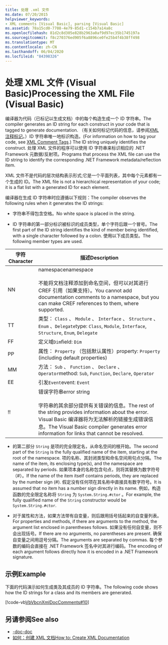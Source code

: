 ```yaml
---
title: 处理 .xml 文件
ms.date: 07/20/2015
helpviewer_keywords:
- XML comments [Visual Basic], parsing [Visual Basic]
ms.assetid: 78a15cd0-7708-4e79-85d1-c154b7a14a8c
ms.openlocfilehash: 81d2c8d305e828b2963a0af9d97ec35b1745197a
ms.sourcegitcommit: f8c270376ed905f6a8896ce0fe25b4f4b38ff498
ms.translationtype: MT
ms.contentlocale: zh-CN
ms.lasthandoff: 06/04/2020
ms.locfileid: "84398326"
---
```

# <a name="processing-the-xml-file-visual-basic"></a><span data-ttu-id="e6061-102">处理 XML 文件 (Visual Basic)</span><span class="sxs-lookup"><span data-stu-id="e6061-102">Processing the XML File (Visual Basic)</span></span>
<span data-ttu-id="e6061-103">编译器为代码（已标记以生成文档）中的每个构造生成一个 ID 字符串。</span><span class="sxs-lookup"><span data-stu-id="e6061-103">The compiler generates an ID string for each construct in your code that is tagged to generate documentation.</span></span> <span data-ttu-id="e6061-104">（有关如何标记代码的信息，请参阅[XML 注释标记](../../language-reference/xmldoc/index.md)。）ID 字符串唯一地标识构造。</span><span class="sxs-lookup"><span data-stu-id="e6061-104">(For information on how to tag your code, see [XML Comment Tags](../../language-reference/xmldoc/index.md).) The ID string uniquely identifies the construct.</span></span> <span data-ttu-id="e6061-105">处理 XML 文件的程序可以使用 ID 字符串来标识相应的 .NET Framework 元数据/反射项。</span><span class="sxs-lookup"><span data-stu-id="e6061-105">Programs that process the XML file can use the ID string to identify the corresponding .NET Framework metadata/reflection item.</span></span>  
  
 <span data-ttu-id="e6061-106">XML 文件不是代码的层次结构表示形式;它是一个平面列表，其中每个元素都有一个生成的 ID。</span><span class="sxs-lookup"><span data-stu-id="e6061-106">The XML file is not a hierarchical representation of your code; it is a flat list with a generated ID for each element.</span></span>  
  
 <span data-ttu-id="e6061-107">编译器在生成 ID 字符串时应遵循以下规则：</span><span class="sxs-lookup"><span data-stu-id="e6061-107">The compiler observes the following rules when it generates the ID strings:</span></span>  
  
- <span data-ttu-id="e6061-108">字符串不得包含空格。</span><span class="sxs-lookup"><span data-stu-id="e6061-108">No white space is placed in the string.</span></span>  
  
- <span data-ttu-id="e6061-109">ID 字符串的第一部分标识被标识的成员类型，单个字符后跟一个冒号。</span><span class="sxs-lookup"><span data-stu-id="e6061-109">The first part of the ID string identifies the kind of member being identified, with a single character followed by a colon.</span></span> <span data-ttu-id="e6061-110">使用以下成员类型。</span><span class="sxs-lookup"><span data-stu-id="e6061-110">The following member types are used.</span></span>  
  
|<span data-ttu-id="e6061-111">字符</span><span class="sxs-lookup"><span data-stu-id="e6061-111">Character</span></span>|<span data-ttu-id="e6061-112">描述</span><span class="sxs-lookup"><span data-stu-id="e6061-112">Description</span></span>|  
|---|---|  
|<span data-ttu-id="e6061-113">N</span><span class="sxs-lookup"><span data-stu-id="e6061-113">N</span></span>|<span data-ttu-id="e6061-114">namespace</span><span class="sxs-lookup"><span data-stu-id="e6061-114">namespace</span></span><br /><br /> <span data-ttu-id="e6061-115">不能将文档注释添加到命名空间，但可以对其进行 CREF 引用（如果支持）。</span><span class="sxs-lookup"><span data-stu-id="e6061-115">You cannot add documentation comments to a namespace, but you can make CREF references to them, where supported.</span></span>|  
|<span data-ttu-id="e6061-116">T</span><span class="sxs-lookup"><span data-stu-id="e6061-116">T</span></span>|<span data-ttu-id="e6061-117">类型： `Class` 、 `Module` 、 `Interface` 、 `Structure` 、 `Enum` 、`Delegate`</span><span class="sxs-lookup"><span data-stu-id="e6061-117">type: `Class`, `Module`, `Interface`, `Structure`, `Enum`, `Delegate`</span></span>|  
|<span data-ttu-id="e6061-118">F</span><span class="sxs-lookup"><span data-stu-id="e6061-118">F</span></span>|<span data-ttu-id="e6061-119">定义域`Dim`</span><span class="sxs-lookup"><span data-stu-id="e6061-119">field: `Dim`</span></span>|  
|<span data-ttu-id="e6061-120">P</span><span class="sxs-lookup"><span data-stu-id="e6061-120">P</span></span>|<span data-ttu-id="e6061-121">属性： `Property` （包括默认属性）</span><span class="sxs-lookup"><span data-stu-id="e6061-121">property: `Property` (including default properties)</span></span>|  
|<span data-ttu-id="e6061-122">M</span><span class="sxs-lookup"><span data-stu-id="e6061-122">M</span></span>|<span data-ttu-id="e6061-123">方法： `Sub` 、 `Function` 、 `Declare` 、`Operator`</span><span class="sxs-lookup"><span data-stu-id="e6061-123">method: `Sub`, `Function`, `Declare`, `Operator`</span></span>|  
|<span data-ttu-id="e6061-124">E</span><span class="sxs-lookup"><span data-stu-id="e6061-124">E</span></span>|<span data-ttu-id="e6061-125">引发`Event`</span><span class="sxs-lookup"><span data-stu-id="e6061-125">event: `Event`</span></span>|  
|<span data-ttu-id="e6061-126">!</span><span class="sxs-lookup"><span data-stu-id="e6061-126">!</span></span>|<span data-ttu-id="e6061-127">错误字符串</span><span class="sxs-lookup"><span data-stu-id="e6061-127">error string</span></span><br /><br /> <span data-ttu-id="e6061-128">字符串的其余部分提供有关错误的信息。</span><span class="sxs-lookup"><span data-stu-id="e6061-128">The rest of the string provides information about the error.</span></span> <span data-ttu-id="e6061-129">Visual Basic 编译器将为无法解析的链接生成错误信息。</span><span class="sxs-lookup"><span data-stu-id="e6061-129">The Visual Basic compiler generates error information for links that cannot be resolved.</span></span>|  
  
- <span data-ttu-id="e6061-130">的第二部分 `String` 是项的完全限定名，从命名空间的根开始。</span><span class="sxs-lookup"><span data-stu-id="e6061-130">The second part of the `String` is the fully qualified name of the item, starting at the root of the namespace.</span></span> <span data-ttu-id="e6061-131">项的名称、其封闭类型和命名空间用句点分隔。</span><span class="sxs-lookup"><span data-stu-id="e6061-131">The name of the item, its enclosing type(s), and the namespace are separated by periods.</span></span> <span data-ttu-id="e6061-132">如果项本身的名称包含句点，则将其替换为数字符号（#）。</span><span class="sxs-lookup"><span data-stu-id="e6061-132">If the name of the item itself contains periods, they are replaced by the number sign (#).</span></span> <span data-ttu-id="e6061-133">假定没有任何项在其名称中直接具有数字符号。</span><span class="sxs-lookup"><span data-stu-id="e6061-133">It is assumed that no item has a number sign directly in its name.</span></span> <span data-ttu-id="e6061-134">例如，构造函数的完全限定名称将 `String` 为 `System.String.#ctor` 。</span><span class="sxs-lookup"><span data-stu-id="e6061-134">For example, the fully qualified name of the `String` constructor would be `System.String.#ctor`.</span></span>  
  
- <span data-ttu-id="e6061-135">对于属性和方法，如果方法带有自变量，则后跟用括号括起来的自变量列表。</span><span class="sxs-lookup"><span data-stu-id="e6061-135">For properties and methods, if there are arguments to the method, the argument list enclosed in parentheses follows.</span></span> <span data-ttu-id="e6061-136">如果没有任何自变量，则不会出现括号。</span><span class="sxs-lookup"><span data-stu-id="e6061-136">If there are no arguments, no parentheses are present.</span></span> <span data-ttu-id="e6061-137">确保自变量之间用逗号分隔。</span><span class="sxs-lookup"><span data-stu-id="e6061-137">The arguments are separated by commas.</span></span> <span data-ttu-id="e6061-138">每个参数的编码会直接在 .NET Framework 签名中对其进行编码。</span><span class="sxs-lookup"><span data-stu-id="e6061-138">The encoding of each argument follows directly how it is encoded in a .NET Framework signature.</span></span>  
  
## <a name="example"></a><span data-ttu-id="e6061-139">示例</span><span class="sxs-lookup"><span data-stu-id="e6061-139">Example</span></span>  
 <span data-ttu-id="e6061-140">下面的代码演示如何生成类及其成员的 ID 字符串。</span><span class="sxs-lookup"><span data-stu-id="e6061-140">The following code shows how the ID strings for a class and its members are generated.</span></span>  
  
 [!code-vb[VbVbcnXmlDocComments#10](~/samples/snippets/visualbasic/VS_Snippets_VBCSharp/VbVbcnXmlDocComments/VB/Class1.vb#10)]  
  
## <a name="see-also"></a><span data-ttu-id="e6061-141">另请参阅</span><span class="sxs-lookup"><span data-stu-id="e6061-141">See also</span></span>

- [<span data-ttu-id="e6061-142">-doc</span><span class="sxs-lookup"><span data-stu-id="e6061-142">-doc</span></span>](../../reference/command-line-compiler/doc.md)
- [<span data-ttu-id="e6061-143">如何：创建 XML 文档</span><span class="sxs-lookup"><span data-stu-id="e6061-143">How to: Create XML Documentation</span></span>](how-to-create-xml-documentation.md)
